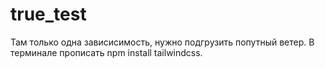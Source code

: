 # true_test
Там только одна зависисимость, нужно подгрузить попутный ветер. В терминале прописать npm install tailwindcss.
